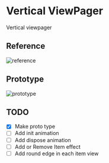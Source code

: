 # Vertical ViewPager

Vertical viewpager

## Reference

![reference](https://user-images.githubusercontent.com/35194820/82746753-4e421980-9dce-11ea-9c80-be521c497d4d.gif)

## Prototype

![prototype](https://user-images.githubusercontent.com/35194820/82746841-22736380-9dcf-11ea-8299-cd43bd5fe9cc.gif)

## TODO

- [x] Make proto type
- [ ] Add init animation
- [ ] Add dispose animation
- [ ] Add or Remove Item effect
- [ ] Add round edge in each item view
